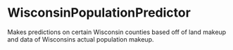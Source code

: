 # WisconsinPopulationPredictor

Makes predictions on certain Wisconsin counties based off of land makeup and data of Wisconsins actual population makeup.

